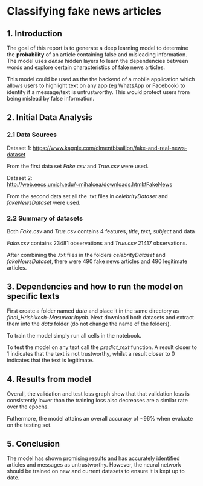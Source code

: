 # Classifying fake news articles
## 1. Introduction
The goal of this report is to generate a deep learning model to determine the **probability** of an article containing false and misleading information. The model uses *dense* hidden layers to learn the dependencies between words and explore certain characteristics of fake news articles. 

This model could be used as the the backend of a mobile application which allows users to highlight text on any app (eg WhatsApp or Facebook) to identify if a message/text is untrustworthy. This would protect users from being mislead by false information.

## 2. Initial Data Analysis
### 2.1 Data Sources
Dataset 1: https://www.kaggle.com/clmentbisaillon/fake-and-real-news-dataset

From the first data set *Fake.csv* and *True.csv* were used. 

Dataset 2: http://web.eecs.umich.edu/~mihalcea/downloads.html#FakeNews

From the second data set all the .txt files in *celebrityDataset* and *fakeNewsDataset* were used.


### 2.2 Summary of datasets 
Both *Fake.csv* and *True.csv* contains 4 features, *title*, *text*, *subject* and data

*Fake.csv* contains 23481 observations and *True.csv* 21417 observations.

After combining the .txt files in the folders *celebrityDataset* and *fakeNewsDataset*, there were 490 fake news articles and 490 legitimate articles.

## 3. Dependencies and how to run the model on specific texts  
First create a folder named *data* and place it in the same directory as *final_Hrishikesh-Masurkar.ipynb*. Next download both datasets and extract them into the *data* folder (do not change the name of the folders).

To train the model simply run all cells in the notebook. 

To test the model on any text call the *predict_text* function. A result closer to 1 indicates that the text is not trustworthy, whilst a result closer to 0 indicates that the text is legitimate.  


## 4. Results from model 
Overall, the validation and test loss graph show that that validation loss is consistently lower than the training loss also decreases are a similar rate over the epochs.

Futhermore, the model attains an overall accuracy of ~96% when evaluate on the testing set.

## 5. Conclusion
The model has shown promising results and has accurately identified articles and messages as untrustworthy. However, the neural network should be trained on new and current datasets to ensure it is kept up to date. 

